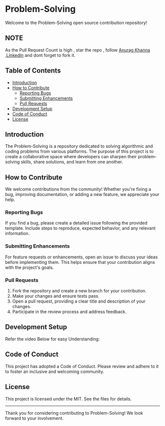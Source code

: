 # Problem-Solving


Welcome to the Problem-Solving open source contribution repository!

## NOTE 
As the Pull Request Count is high , star the repo , follow [Anurag Khanna](https://github.com/annuraagggIIIT) ,[LinkedIn](https://www.linkedin.com/in/anuragkhannaiiitm)
and dont forget to fork it.
## Table of Contents
- [Introduction](#introduction)
- [How to Contribute](#how-to-contribute)
  - [Reporting Bugs](#reporting-bugs)
  - [Submitting Enhancements](#submitting-enhancements)
  - [Pull Requests](#pull-requests)
- [Development Setup](#development-setup)
- [Code of Conduct](#code-of-conduct)
- [License](#license)

## Introduction

The Problem-Solving is a repository dedicated to solving algorithmic and coding problems from various platforms. The purpose of this project is to create a collaborative space where developers can sharpen their problem-solving skills, share solutions, and learn from one another.

## How to Contribute

We welcome contributions from the community! Whether you're fixing a bug, improving documentation, or adding a new feature, we appreciate your help.

### Reporting Bugs

If you find a bug, please create a detailed issue following the provided template. Include steps to reproduce, expected behavior, and any relevant information.

### Submitting Enhancements

For feature requests or enhancements, open an issue to discuss your ideas before implementing them. This helps ensure that your contribution aligns with the project's goals.

### Pull Requests

1. Fork the repository and create a new branch for your contribution.
2. Make your changes and ensure tests pass.
3. Open a pull request, providing a clear title and description of your changes.
4. Participate in the review process and address feedback.

## Development Setup
Refer the video Below for easy Understanding: 

## Code of Conduct

This project has adopted a Code of Conduct. Please review and adhere to it to foster an inclusive and welcoming community.

## License

This project is licensed under the MIT. See the files for details.

---

Thank you for considering contributing to Problem-Solving! We look forward to your involvement.
